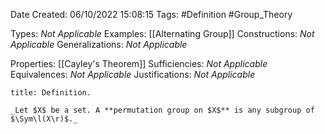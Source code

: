 <div class="topSpace"></div>

Date Created: 06/10/2022 15:08:15
Tags: #Definition #Group_Theory

Types: _Not Applicable_
Examples: [[Alternating Group]]
Constructions: _Not Applicable_
Generalizations: _Not Applicable_

Properties: [[Cayley's Theorem]]
Sufficiencies: _Not Applicable_
Equivalences: _Not Applicable_
Justifications: _Not Applicable_

``` ad-Definition
title: Definition.

_Let $X$ be a set. A **permutation group on $X$** is any subgroup of $\Sym\l(X\r)$._

```
